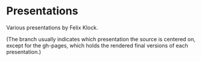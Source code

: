 Presentations
=============

Various presentations by Felix Klock.

(The branch usually indicates which presentation the source is
centered on, except for the gh-pages, which holds the rendered final
versions of each presentation.)

